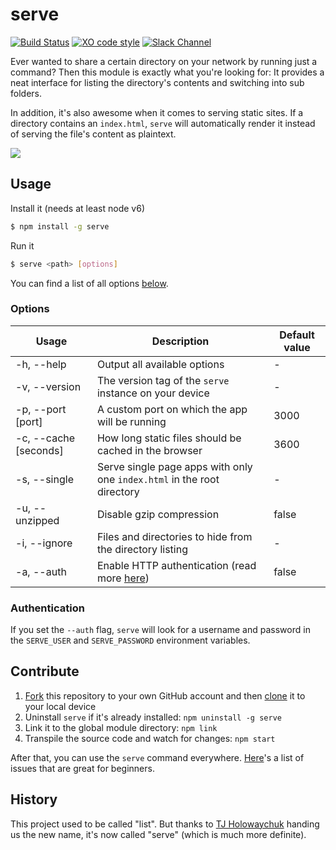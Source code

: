 # serve

[![Build Status](https://travis-ci.org/zeit/serve.svg?branch=master)](https://travis-ci.org/zeit/serve)
[![XO code style](https://img.shields.io/badge/code_style-XO-5ed9c7.svg)](https://github.com/sindresorhus/xo)
[![Slack Channel](https://zeit-slackin.now.sh/badge.svg)](https://zeit.chat/)

Ever wanted to share a certain directory on your network by running just a command? Then this module is exactly what you're looking for: It provides a neat interface for listing the directory's contents and switching into sub folders.

In addition, it's also awesome when it comes to serving static sites. If a directory contains an `index.html`, `serve` will automatically render it instead of serving the file's content as plaintext.

<img src="https://github.com/zeit/art/blob/6f354dcc744ed03b022ea699c3ffa64d29714d78/serve/example.png">

## Usage

Install it (needs at least node v6)

```bash
$ npm install -g serve
```

Run it

```bash
$ serve <path> [options]
```

You can find a list of all options [below](#options).

### Options

| Usage                  | Description | Default value |
| ---------------------- | ----------- | ------------------ |
| -h, --help             | Output all available options | - |
| -v, --version          | The version tag of the `serve` instance on your device | - |
| -p, --port [port]      | A custom port on which the app will be running | 3000 |
| -c, --cache [seconds]  | How long static files should be cached in the browser | 3600 |
| -s, --single           | Serve single page apps with only one `index.html` in the root directory | - |
| -u, --unzipped         | Disable gzip compression | false |
| -i, --ignore           | Files and directories to hide from the directory listing | - |
| -a, --auth             | Enable HTTP authentication (read more [here](#authentication)) | false |

### Authentication

If you set the `--auth` flag, `serve` will look for a username and password in the `SERVE_USER` and `SERVE_PASSWORD` environment variables.

## Contribute

1. [Fork](https://help.github.com/articles/fork-a-repo/) this repository to your own GitHub account and then [clone](https://help.github.com/articles/cloning-a-repository/) it to your local device
2. Uninstall `serve` if it's already installed: `npm uninstall -g serve`
3. Link it to the global module directory: `npm link`
4. Transpile the source code and watch for changes: `npm start`

After that, you can use the `serve` command everywhere. [Here](https://github.com/zeit/serve/issues?q=is%3Aissue+is%3Aopen+label%3A%22good+for+beginners%22)'s a list of issues that are great for beginners.

## History

This project used to be called "list". But thanks to [TJ Holowaychuk](https://github.com/tj) handing us the new name, it's now called "serve" (which is much more definite).
